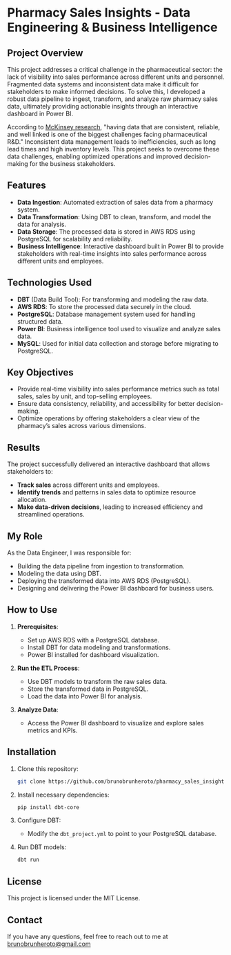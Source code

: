 # Pharmacy Sales Insights - Data Engineering & Business Intelligence

## Project Overview
This project addresses a critical challenge in the pharmaceutical sector: the lack of visibility into sales performance across different units and personnel. Fragmented data systems and inconsistent data make it difficult for stakeholders to make informed decisions. To solve this, I developed a robust data pipeline to ingest, transform, and analyze raw pharmacy sales data, ultimately providing actionable insights through an interactive dashboard in Power BI.

According to [McKinsey research](https://www.mckinsey.com/industries/life-sciences/our-insights/how-big-data-can-revolutionize-pharmaceutical-r-and-d#/), "having data that are consistent, reliable, and well linked is one of the biggest challenges facing pharmaceutical R&D." Inconsistent data management leads to inefficiencies, such as long lead times and high inventory levels. This project seeks to overcome these data challenges, enabling optimized operations and improved decision-making for the business stakeholders.

## Features
- **Data Ingestion**: Automated extraction of sales data from a pharmacy system.
- **Data Transformation**: Using DBT to clean, transform, and model the data for analysis.
- **Data Storage**: The processed data is stored in AWS RDS using PostgreSQL for scalability and reliability.
- **Business Intelligence**: Interactive dashboard built in Power BI to provide stakeholders with real-time insights into sales performance across different units and employees.

## Technologies Used
- **DBT** (Data Build Tool): For transforming and modeling the raw data.
- **AWS RDS**: To store the processed data securely in the cloud.
- **PostgreSQL**: Database management system used for handling structured data.
- **Power BI**: Business intelligence tool used to visualize and analyze sales data.
- **MySQL**: Used for initial data collection and storage before migrating to PostgreSQL.

## Key Objectives
- Provide real-time visibility into sales performance metrics such as total sales, sales by unit, and top-selling employees.
- Ensure data consistency, reliability, and accessibility for better decision-making.
- Optimize operations by offering stakeholders a clear view of the pharmacy’s sales across various dimensions.

## Results
The project successfully delivered an interactive dashboard that allows stakeholders to:
- **Track sales** across different units and employees.
- **Identify trends** and patterns in sales data to optimize resource allocation.
- **Make data-driven decisions**, leading to increased efficiency and streamlined operations.

## My Role
As the Data Engineer, I was responsible for:
- Building the data pipeline from ingestion to transformation.
- Modeling the data using DBT.
- Deploying the transformed data into AWS RDS (PostgreSQL).
- Designing and delivering the Power BI dashboard for business users.

## How to Use
1. **Prerequisites**:
   - Set up AWS RDS with a PostgreSQL database.
   - Install DBT for data modeling and transformations.
   - Power BI installed for dashboard visualization.

2. **Run the ETL Process**:
   - Use DBT models to transform the raw sales data.
   - Store the transformed data in PostgreSQL.
   - Load the data into Power BI for analysis.

3. **Analyze Data**:
   - Access the Power BI dashboard to visualize and explore sales metrics and KPIs.

## Installation
1. Clone this repository:
   ```bash
   git clone https://github.com/brunobrunheroto/pharmacy_sales_insights.git
   ```
2. Install necessary dependencies:
   ```bash
   pip install dbt-core
   ```
3. Configure DBT:
   - Modify the `dbt_project.yml` to point to your PostgreSQL database.

4. Run DBT models:
   ```bash
   dbt run
   ```

## License
This project is licensed under the MIT License.

## Contact
If you have any questions, feel free to reach out to me at brunobrunheroto@gmail.com
